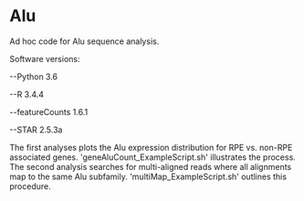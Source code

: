 # Alu
Ad hoc code for Alu sequence analysis. 

Software versions:

--Python 3.6

--R 3.4.4

--featureCounts 1.6.1

--STAR 2.5.3a

The first analyses plots the Alu expression distribution for RPE vs. non-RPE associated genes. 'geneAluCount_ExampleScript.sh' illustrates the process. The second analysis searches for multi-aligned reads where all alignments map to the same Alu subfamily. 'multiMap_ExampleScript.sh' outlines this procedure. 
